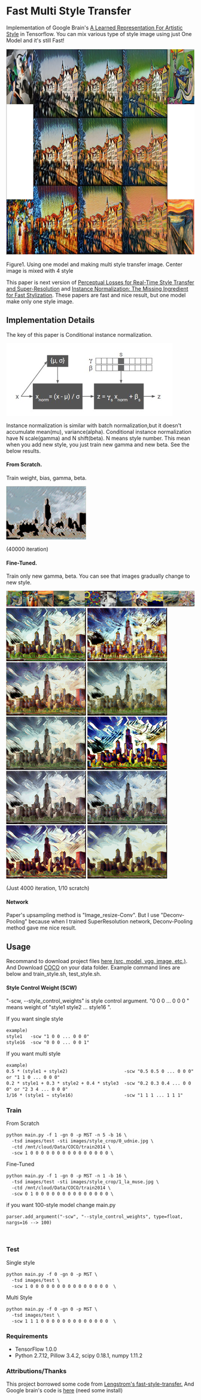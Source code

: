 # Fast Multi Style Transfer
Implementation of Google Brain's [A Learned Representation For Artistic Style](https://arxiv.org/pdf/1610.07629v2.pdf) in Tensorflow.
You can mix various type of style image using just One Model and it's still Fast!

<p>
<img src="result/result.jpg" width="1000" height="550" />
</p>
Figure1. Using one model and making multi style transfer image. Center image is mixed with 4 style

This paper is next version of [Perceptual Losses for Real-Time Style Transfer and Super-Resolution](https://arxiv.org/abs/1603.08155)
and [Instance Normalization: The Missing Ingredient for Fast Stylization](https://arxiv.org/abs/1607.08022).
These papers are fast and nice result, but one model make only one style image.


## Implementation Details
The key of this paper is Conditional instance normalization.

<p>
<img src="result/conditional_instance_norm.jpg" />
</p>

Instance normalization is similar with batch normalization,but it doesn't accumulate mean(mu), variance(alpha).
Conditional instance normalization have N scale(gamma) and N shift(beta). N means style number.
This mean when you add new style, you just train new gamma and new beta.
See the below results.

#### From Scratch.
Train weight, bias, gamma, beta.
<p>
<img src="result/style01_01.gif" />
</p>
(40000 iteration)


#### Fine-Tuned. 
Train only new gamma, beta. You can see that images gradually change to new style. 
<p>
<img src="result/style.jpg", width="852" />
<img src="result/style02_01.gif" />
<img src="result/style03_01.gif" />
<img src="result/style04_01.gif" />
<img src="result/style05_01.gif" />
<img src="result/style06_01.gif" />
<img src="result/style07_01.gif" />
<img src="result/style08_01.gif" />
<img src="result/style09_01.gif" />
<img src="result/style10_01.gif" />
<img src="result/style11_01.gif" />
</p>
(Just 4000 iteration, 1/10 scratch)


#### Network
Paper's upsampling method is "Image_resize-Conv". But I use "Deconv-Pooling" because when I trained SuperResolution network, Deconv-Pooling method gave me nice result.


## Usage
Recommand to download project files [here (src, model, vgg, image, etc.)](https://1drv.ms/f/s!ArFpOdlDcjqQga8fwL0m4VQGmgKSfg). And Download [COCO](http://mscoco.org/dataset/#download) on your data folder. Example command lines are below and train_style.sh, test_style.sh.


#### Style Control Weight (SCW)
"-scw, --style_control_weights" is style control argument. "0 0 0 ... 0 0 0 " means weight of "style1 style2 ... style16 ". 

If you want single style

    example)
    style1   -scw "1 0 0 ... 0 0 0"
    style16  -scw "0 0 0 ... 0 0 1" 

If you want multi style

    example)
    0.5 * (style1 + style2)                     -scw "0.5 0.5 0 ... 0 0 0" or "1 1 0 ... 0 0 0"
    0.2 * style1 + 0.3 * style2 + 0.4 * style3  -scw "0.2 0.3 0.4 ... 0 0 0" or "2 3 4 ... 0 0 0"
    1/16 * (style1 ~ style16)                   -scw "1 1 1 ... 1 1 1"


### Train

From Scratch

    python main.py -f 1 -gn 0 -p MST -n 5 -b 16 \
      -tsd images/test -sti images/style_crop/0_udnie.jpg \
      -ctd /mnt/cloud/Data/COCO/train2014 \
      -scw 1 0 0 0 0 0 0 0 0 0 0 0 0 0 0 0 \
      
  
Fine-Tuned

    python main.py -f 1 -gn 0 -p MST -n 1 -b 16 \
      -tsd images/test -sti images/style_crop/1_la_muse.jpg \
      -ctd /mnt/cloud/Data/COCO/train2014 \
      -scw 0 1 0 0 0 0 0 0 0 0 0 0 0 0 0 0 \
      
if you want 100-style model change main.py

    parser.add_argument("-scw", "--style_control_weights", type=float, nargs=16 --> 100)
        

  
### Test
Single style

    python main.py -f 0 -gn 0 -p MST \
      -tsd images/test \
      -scw 1 0 0 0 0 0 0 0 0 0 0 0 0 0 0 0  \

Multi Style

    python main.py -f 0 -gn 0 -p MST \
      -tsd images/test \
      -scw 1 1 1 0 0 0 0 0 0 0 0 0 0 0 0 0  \
      

### Requirements
- TensorFlow 1.0.0
- Python 2.7.12, Pillow 3.4.2, scipy 0.18.1, numpy 1.11.2

### Attributions/Thanks
This project borrowed some code from [Lengstrom's fast-style-transfer.](https://github.com/lengstrom/fast-style-transfer)
And Google brain's code is [here](https://github.com/tensorflow/magenta) (need some install)

